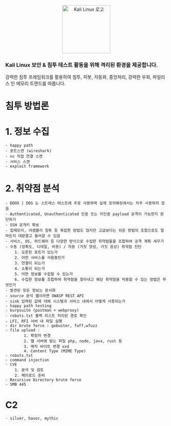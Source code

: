 <div align="center">
    <img src="https://www.kali.org/images/kali-dragon-icon.svg" alt="Kali Linux 로고" width="150" />
</div>

### Kali Linux 보안 & 침투 테스트 활동을 위해 격리된 환경을 제공합니다.

강력한 침투 프레임워크를 활용하여 침투, 피봇, 자동화, 중앙처리, 강력한 우회, 파일리스 인 메모리 트랜드를 따릅니다.

# 침투 방법론

# 1. 정보 수집

    - happy path
    - 포트스캔 (wireshark)
    - nc 직접 연결 스캔
    - 서비스 스캔
    - exploit framework

# 2. 취약점 분석

    - DDOS | DOS 는 스트레스 테스트에 주로 사용하며 실제 모의해킹에서는 자주 사용하지 않음
    - Authenticated, Unauthenticated 인증 또는 미인증 payload 공격이 가능한지 판단하기
    - SSH 공개키 확보
    - 힙메모리, 어셈블리 침투 등 복잡한 방법도 많지만 고급보다는 쉬운 방법의 조합으로도 얼마든지 대문열고 들어갈 수 있음
    - 서비스, OS, 하드웨어 등 다양한 방식으로 수집한 취약점들을 조합하여 공격 계획 세우기
    - 수동 (정확도, 디테일, 비용) / 자동 (거짓 양성, 거짓 음성) 취약점 진단
    	1. 오픈된 포트가 있는가
    	2. 어떤 서비스를 사용중인가
    	3. 연결이 되는가
    	4. 소통이 되는가
    	5. 어떤 정보를 수집할 수 있는가
    	6. 수집한 정보를 조합하여 취약점을 찾아내고 해당 취약점을 악용할 수 있는 방법은 무엇인가
    - 발견된 모든 정보는 문서화
    - source 분석 웹이라면 OWASP REST API
    - sink 입력된 값에 대해 시스템과 서비스 내에서 어떻게 사용되는가
    - happy path testing
    - burpsuite (postman + webproxy)
    - robots.txt 블랙 리스트 처리된 경로 확인
    - LFI, RFI 서버 내 파일 실행
    - dir brute force : gobuster, fuff,wfuzz
    - file upload :
    	    1. 확장자 변경
    	    2. 웹 서버에 맞는 파일 php, node, java, rust 등
    	    3. 매직 바이트 변경 xxd
    	    4. Content Type (MIME Type)
    - robots.txt
    - command injection
    - CVE
        1. 분석 및 검토
        2. 페이로드 준비
    - Recursive Directory brute force
    - SMB 445

# C2

    - silver, havoc, mythic
